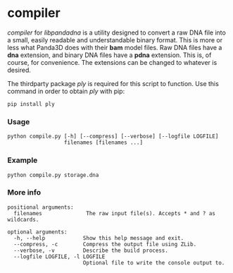 compiler
========
_compiler_ for _libpandadna_ is a utility designed to convert a raw DNA file into a small, easily readable and understandable binary format. This is more or less what Panda3D does with their **bam** model files. Raw DNA files have a **dna** extension, and binary DNA files have a **pdna** extension. This is, of course, for convenience. The extensions can be changed to whatever is desired.

The thirdparty package _ply_ is required for this script to function. Use this command in order to obtain _ply_ with pip:
```
pip install ply
```

### Usage ###
    python compile.py [-h] [--compress] [--verbose] [--logfile LOGFILE]
                      filenames [filenames ...]

### Example ###
    python compile.py storage.dna

### More info ###
    positional arguments:
      filenames              The raw input file(s). Accepts * and ? as wildcards.

    optional arguments:
      -h, --help            Show this help message and exit.
      --compress, -c        Compress the output file using ZLib.
      --verbose, -v         Describe the build process.
      --logfile LOGFILE, -l LOGFILE
                            Optional file to write the console output to.
